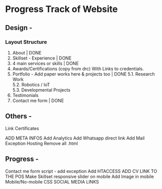 # Progress Track of Website

## Design -

### Layout Structure

1. About | DONE
2. Skillset - Experience | DONE
3. 4 main services or skills | DONE
4. Awards/Certifications (copy from drc) With Links to credentials.
5. Portfolio - Add paper works here & projects too  | DONE
 5.1. Research Work  
 5.2. Robotics / IoT  
 5.3. Developmental Projects  
6. Testimonials
7. Contact me form | DONE



## Others -

Link Certificates


ADD META INFOS
Add Analytics
Add Whatsapp direct link
Add Mail Exception Hosting
Remove all .html



## Progress - 
Contact me form script - add exception
Add HTACCESS
ADD CV LINK TO THE POS
Make Skillset responsive slider on mobile
Add Image in mobile 
Mobile/No-mobile CSS
SOCIAL MEDIA LINKS